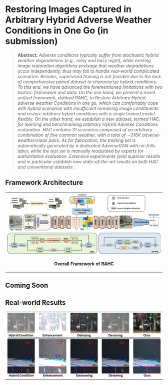 # Restoring Images Captured in Arbitrary Hybrid Adverse Weather Conditions in One Go (in submission)



> **Abstract:** *Adverse conditions typically suffer from stochastic hybrid weather degradations (e.g., rainy and hazy night), while existing image restoration algorithms envisage that weather degradations occur independently, thus may fail to handle real-world complicated scenarios. Besides, supervised training is not feasible due to the lack of comprehensive paired dataset to characterize hybrid conditions. To this end, we have advanced the forementioned limitations with two tactics: framework and data. On the one hand, we present a novel unified framework, dubbed RAHC, to Restore Arbitrary Hybrid adverse weather Conditions in one go, which can comfortably cope with hybrid scenarios with insufficient remaining image constituents and restore arbitrary hybrid conditions with a single trained model flexibly. On the other hand, we establish a new dataset, termed HAC, for learning and benchmarking arbitrary Hybrid Adverse Conditions restoration. HAC contains 31 scenarios composed of an arbitrary combination of five common weather, with a total of ∼316K adverse-weather/clean pairs. As for fabrication, the training set is automatically generated by a dedicated AdverseGAN with no-frills labor, while the test set is manually modulated by experts for authoritative evaluation. Extensive experiments yield superior results and in particular establish new state-of-the-art results on both HAC and conventional datasets.* 

## Framework Architecture
<table>
  <tr>
    <td> <img src = "figures/RAHC.png"> </td>
  </tr>
  <tr>
    <td><p align="center"><b>Overall Framework of RAHC</b></p></td>
  </tr>
</table>






## Coming Soon



## Real-world Results
<table>
  <tr>
    <td> <img src = "figures/example.png"> </td>
  </tr>
</table>


